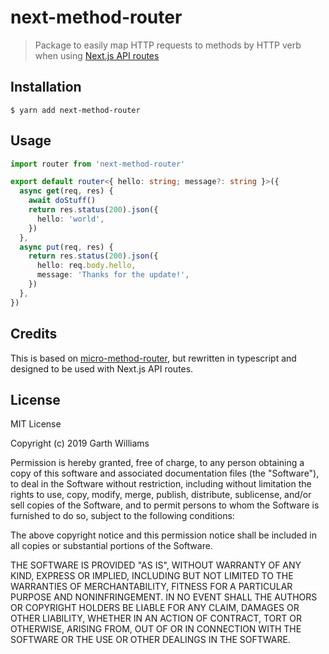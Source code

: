 # next-method-router

> Package to easily map HTTP requests to methods by HTTP verb when using [Next.js API routes](https://nextjs.org/docs#api-routes)

## Installation

```
$ yarn add next-method-router
```

## Usage

```ts
import router from 'next-method-router'

export default router<{ hello: string; message?: string }>({
  async get(req, res) {
    await doStuff()
    return res.status(200).json({
      hello: 'world',
    })
  },
  async put(req, res) {
    return res.status(200).json({
      hello: req.body.hello,
      message: 'Thanks for the update!',
    })
  },
})
```

## Credits

This is based on [micro-method-router](https://github.com/jamo/micro-method-router), but rewritten in typescript and
designed to be used with Next.js API routes.

## License

MIT License

Copyright (c) 2019 Garth Williams

Permission is hereby granted, free of charge, to any person obtaining a copy
of this software and associated documentation files (the "Software"), to deal
in the Software without restriction, including without limitation the rights
to use, copy, modify, merge, publish, distribute, sublicense, and/or sell
copies of the Software, and to permit persons to whom the Software is
furnished to do so, subject to the following conditions:

The above copyright notice and this permission notice shall be included in all
copies or substantial portions of the Software.

THE SOFTWARE IS PROVIDED "AS IS", WITHOUT WARRANTY OF ANY KIND, EXPRESS OR
IMPLIED, INCLUDING BUT NOT LIMITED TO THE WARRANTIES OF MERCHANTABILITY,
FITNESS FOR A PARTICULAR PURPOSE AND NONINFRINGEMENT. IN NO EVENT SHALL THE
AUTHORS OR COPYRIGHT HOLDERS BE LIABLE FOR ANY CLAIM, DAMAGES OR OTHER
LIABILITY, WHETHER IN AN ACTION OF CONTRACT, TORT OR OTHERWISE, ARISING FROM,
OUT OF OR IN CONNECTION WITH THE SOFTWARE OR THE USE OR OTHER DEALINGS IN THE
SOFTWARE.
